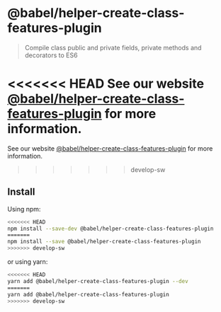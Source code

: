 # @babel/helper-create-class-features-plugin

> Compile class public and private fields, private methods and decorators to ES6

<<<<<<< HEAD
See our website [@babel/helper-create-class-features-plugin](https://babeljs.io/docs/en/next/babel-helper-create-class-features-plugin.html) for more information.
=======
See our website [@babel/helper-create-class-features-plugin](https://babeljs.io/docs/babel-helper-create-class-features-plugin) for more information.
>>>>>>> develop-sw

## Install

Using npm:

```sh
<<<<<<< HEAD
npm install --save-dev @babel/helper-create-class-features-plugin
=======
npm install --save @babel/helper-create-class-features-plugin
>>>>>>> develop-sw
```

or using yarn:

```sh
<<<<<<< HEAD
yarn add @babel/helper-create-class-features-plugin --dev
=======
yarn add @babel/helper-create-class-features-plugin
>>>>>>> develop-sw
```
